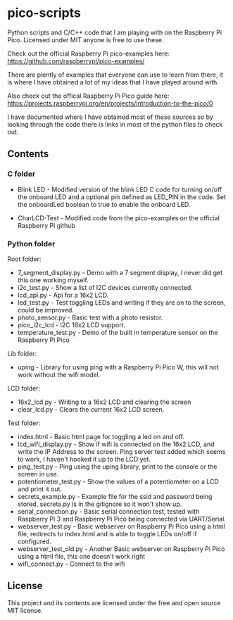 # pico-scripts

Python scripts and C/C++ code that I am playing with on the Raspberry Pi Pico. Licensed under MIT anyone is free to use these.

Check out the official Raspberry Pi pico-examples here: https://github.com/raspberrypi/pico-examples/

There are plently of examples that everyone can use to learn from there, it is where I have obtained a lot of my ideas that I have played around with.

Also check out the offical Raspberry Pi Pico guide here: https://projects.raspberrypi.org/en/projects/introduction-to-the-pico/0

I have documented where I have obtained most of these sources so by looking through the code there is links in most of the python files to check out.

## Contents

### C folder
* Blink LED - Modified version of the blink LED C code for turning on/off the onboard LED and a optional pin defined as LED_PIN in the code. Set the onboardLed boolean to true to enable the onboard LED.

* CharLCD-Test - Modified code from the pico-examples on the official Raspberry Pi github

### Python folder
Root folder:
* 7_segment_display.py - Demo with a 7 segment display, I never did get this one working myself.
* i2c_test.py - Show a list of I2C devices currently connected.
* lcd_api.py - Api for a 16x2 LCD.
* led_test.py - Test toggling LEDs and writing if they are on to the screen, could be improved.
* photo_sensor.py - Basic test with a photo resistor.
* pico_i2c_lcd - I2C 16x2 LCD support.
* temperature_test.py - Demo of the built in temperature sensor on the Raspberry Pi Pico

Lib folder:
* uping - Library for using ping with a Raspberry Pi Pico W, this will not work without the wifi model.

LCD folder:
* 16x2_lcd.py - Writing to a 16x2 LCD and clearing the screen
* clear_lcd.py - Clears the current 16x2 LCD screen.

Test folder:
* index.html - Basic html page for toggling a led on and off.
* lcd_wifi_display.py - Show if wifi is connected on the 16x2 LCD, and write the IP Address to the screen. Ping server test added which seems to work, I haven't hooked it up to the LCD yet. 
* ping_test.py - Ping using the uping library, print to the console or the screen in use.
* potentiometer_test.py - Show the values of a potentiometer on a LCD and print it out.
* secrets_example.py - Example file for the ssid and password being stored, secrets.py is in the gitignore so it won't show up.
* serial_connection.py - Basic serial connection test, tested with Raspberry Pi 3 and Raspberry Pi Pico being connected via UART/Serial.
* webserver_test.py - Basic webserver on Raspberry Pi Pico using a html file, redirects to index.html and is able to toggle LEDs on/off if configured.
* webserver_test_old.py - Another Basic webserver on Raspberry Pi Pico using a html file, this one doesn't work right
* wifi_connect.py - Connect to the wifi


## License
This project and its contents are licensed under the free and open source MIT license.
